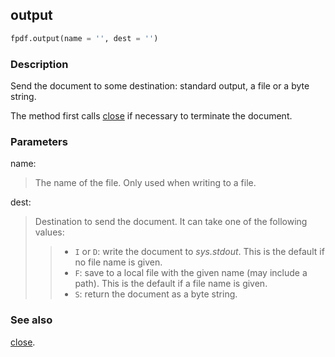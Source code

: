 ## output ##

```python
fpdf.output(name = '', dest = '')
```

### Description ###

Send the document to some destination: standard output, a file or a byte string.

The method first calls [close](close.md) if necessary to terminate the document.

### Parameters ###

name:
> The name of the file. Only used when writing to a file.

dest:
> Destination to send the document. It can take one of the following values:
>>   * `I` or `D`: write the document to _sys.stdout_. This is the default if no file name is given.
>>   * `F`: save to a local file with the given name (may include a path). This is the default if a file name is given.
>>   * `S`: return the document as a byte string.

### See also ###

[close](close.md).

